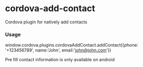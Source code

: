 # cordova-add-contact
Cordova plugin for natively add contacts

### Usage

  window.cordova.plugins.cordovaAddContact.addContact({phone: '+123456789', name:'John',      email:'john@john.com'})

Pre fill contact information is only available on android
